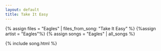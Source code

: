 ```yaml
---
layout: default
title: Take It Easy
---
```


{% assign files = "Eagles" | files_from_song: "Take It Easy" %}
{%assign artist = "Eagles"%}
{% assign songs = "Eagles" | all_songs %}

 
{% include song.html %}
